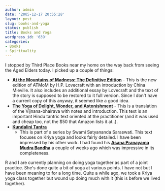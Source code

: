 ```yaml
---
author: admin
date: '2005-12-17 20:55:28'
layout: post
slug: books-and-yoga
status: publish
title: Books and Yoga
wordpress_id: '639'
categories:
- Books
- Spirituality
---
```


I stopped by Third Place Books near my home on the way back from seeing
the Aged Elders today. I picked up a couple of things:

-   **[At the Mountains of Madness: The Definitive
    Edition](http://www.amazon.com/gp/product/0812974417/)** - This is
    the new edition of ATMoM by H.P. Lovecraft with an introduction by
    China Mieville. It also includes an additional essay by Lovecraft
    and the text of the story is supposed to be restored to it full
    version. Since I don't have a current copy of this anyway, it seemed
    like a good idea.
-   **[The Yoga of Delight, Wonder, and
    Astonishment](http://www.amazon.com/gp/product/0791410749/)** - This
    is a translation of the Vijnana-bhairava with notes and
    introduction. This text is an important Hindu tantric text oriented
    at the practitioner (and it was used and cheap too, not the $50 that
    Amazon lists it at..).
-   **[Kundalini Tantra](http://www.amazon.com/gp/product/8185787158/)**
    - This is part of a series by Swami Satyananda Saraswati. This text
    focuses on Kriya yoga and looks fairly detailed. I have been
    impressed by his other work. I had found his **[Asana Pranayama
    Mudra Bandha](http://www.amazon.com/gp/product/8186336141/)** a
    couple of weeks ago which was impressive in its completeness.

R and I are currently planning on doing yoga together as part of a joint
practice. She's done quite a bit of yoga at various points. I have not
but I have been meaning to for a long time. Quite a while ago, we took a
Kriya yoga class together but wound up doing much with it (this is
before we lived together).
